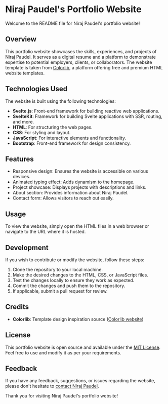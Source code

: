 # Niraj Paudel's Portfolio Website

Welcome to the README file for Niraj Paudel's portfolio website!

## Overview

This portfolio website showcases the skills, experiences, and projects of Niraj Paudel. It serves as a digital resume and a platform to demonstrate expertise to potential employers, clients, or collaborators. The website template is taken from [Colorlib](https://colorlib.com/), a platform offering free and premium HTML website templates.

## Technologies Used

The website is built using the following technologies:

- **Svelte.js**: Front-end framework for building reactive web applications.
- **SvelteKit**: Framework for building Svelte applications with SSR, routing, and more.
- **HTML**: For structuring the web pages.
- **CSS**: For styling and layout.
- **JavaScript**: For interactive elements and functionality.
- **Bootstrap**: Front-end framework for design consistency.

## Features

- Responsive design: Ensures the website is accessible on various devices.
- Animated typing effect: Adds dynamism to the homepage.
- Project showcase: Displays projects with descriptions and links.
- About section: Provides information about Niraj Paudel.
- Contact form: Allows visitors to reach out easily.

## Usage

To view the website, simply open the HTML files in a web browser or navigate to the URL where it is hosted.

## Development

If you wish to contribute or modify the website, follow these steps:

1. Clone the repository to your local machine.
2. Make the desired changes to the HTML, CSS, or JavaScript files.
3. Test the changes locally to ensure they work as expected.
4. Commit the changes and push them to the repository.
5. If applicable, submit a pull request for review.

## Credits

- **Colorlib**: Template design inspiration source ([Colorlib website](https://colorlib.com/))

## License

This portfolio website is open source and available under the [MIT License](https://opensource.org/licenses/MIT). Feel free to use and modify it as per your requirements.


## Feedback

If you have any feedback, suggestions, or issues regarding the website, please don't hesitate to [contact Niraj Paudel](mailto:itsmenirajpaudel@email.com).

Thank you for visiting Niraj Paudel's portfolio website!

